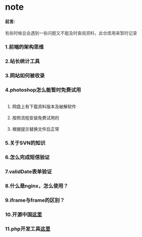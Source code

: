 # note

<h4>前言:</h4>
<p style="color:#333;">有些时候总会遇到一些问题又不能及时查阅资料，此仓库用来暂时记录</>
<h3>1.前端的架构思维</h3>
<h3>2.站长统计工具</h3>
<h3>3.网站如何被收录</h3>
<h3>4.photoshop怎么能暂时免费试用</h3>
<ol>
  <li>网盘上有下载资料版本及破解软件</li>
    <li>按照流程安装免费试用的</li>
    <li>根据提示替换文件后正常</li>
</ol>
<h3>5.关于SVN的知识</h3>
<h3>6.怎么完成短信验证</h3>
<h3>7.validDate表单验证</h3>
<h3>8.什么是nginx，怎么使用？</h3>
<h3>9.iframe与frame的区别？</h3>
<h3>10.开源中国<a href="https://www.oschina.net/">这里</a></h3>
<h3>11.php开发工具<a href="http://www.php.cn/xiazai/gongju">这里</a></h3>
